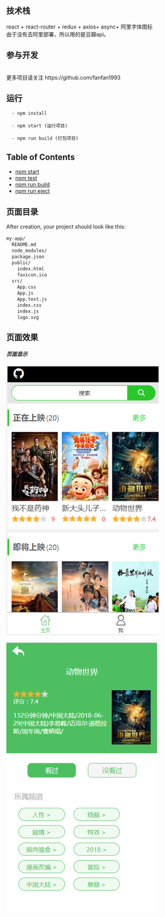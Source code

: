 
## 技术栈
   react + react-router + redux + axios+ async+ 阿里字体图标
<br>
由于没有去阿里部署，所以用的是豆瓣api。

## 参与开发
<br>
更多项目请关注 https://github.com/fanfan1993
<br>

## 运行
```
  - npm install  
  
  - npm start (运行项目)

  - npm run build (打包项目)
  ```
## Table of Contents

  - [npm start](#npm-start)
  - [npm test](#npm-test)
  - [npm run build](#npm-run-build)
  - [npm run eject](#npm-run-eject)
  

  ## 页面目录
After creation, your project should look like this:

```
my-app/
  README.md
  node_modules/
  package.json
  public/
    index.html
    favicon.ico
  src/
    App.css
    App.js
    App.test.js
    index.css
    index.js
    logo.svg
```
## 页面效果
##### 页面显示
![screenshot](./screenshot/1.png)

![screenshot](./screenshot/2.png)



